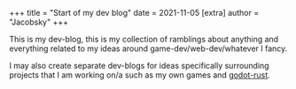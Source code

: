 +++
title = "Start of my dev blog"
date = 2021-11-05
[extra]
author = "Jacobsky"
+++

This is my dev-blog, this is my collection of ramblings about anything and everything related to my ideas around game-dev/web-dev/whatever I fancy.

I may also create separate dev-blogs for ideas specifically surrounding projects that I am working on/a such as my own games and [godot-rust](www.github.com/godot-rust/godot-rust).
